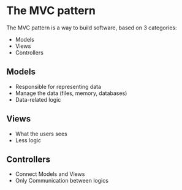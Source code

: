 # The MVC pattern

The MVC pattern is a way to build software, based on 3 categories:

- Models
- Views
- Controllers

## Models

- Responsible for representing data
- Manage the data (files, memory, databases)
- Data-related logic

## Views

- What the users sees
- Less logic 

## Controllers

- Connect Models and Views
- Only Communication between logics